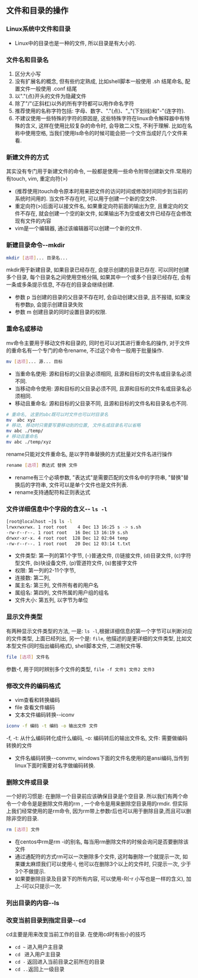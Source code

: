 ## 文件和目录的操作

### Linux系统中文件和目录
- Linux中的目录也是一种的文件, 所以目录是有大小的. 

### 文件名和目录名
1. 区分大小写
2. 没有扩展名的概念, 但有些约定熟成, 比如shell脚本一般使用 .sh 结尾命名, 配置文件一般使用 .conf 结尾
3. 以"."(点)开头的文件为隐藏文件
4. 除了"/"(正斜杠)以外的所有字符都可以用作命名字符
5. 推荐使用的名称字符包括: 字母、数字、"."(点)、"_"(下划线)和"-"(连字符).  
6. 不建议使用一些特殊的字符的原因是, 这些特殊字符在linux命令解释器中有特殊的含义, 这样在使用比较复杂的命令时, 会导致二义性, 不利于理解. 比如在名称中使用空格, 当我们使用ls命令的时候可能会把一个文件当成好几个文件来看.


### 新建文件的方式
其实没有专门用于新建文件的命令, 一般都是使用一些命令附带创建新文件.常用的有touch, vim, 重定向符(>)
- (推荐使用)touch命令原本时用来把文件的访问时间或修改时间同步到当前的系统时间用的. 当文件不存在时, 可以用于创建一个新的空文件.
- 重定向符(>)后面可以接文件名, 如果重定向符前面的输出为空, 且重定向的文件不存在, 就会创建一个空的新文件, 如果输出不为空或者文件已经存在会修改现有文件的内容
- vim是一个编辑器, 通过该编辑器可以创建一个新的文件.


### 新建目录命令--mkdir
```bash
mkdir [选项]... 目录名...
```
mkdir用于新建目录, 如果目录已经存在, 会提示创建的目录已存在. 可以同时创建多个目录, 每个目录名之间使用空格分隔, 如果其中一个或多个目录已经存在, 会有一条或多条提示信息, 不存在的目录会继续创建.
- 参数 p 当创建的目录的父目录不存在时, 会自动创建父目录, 且不报错, 如果没有参数p, 会提示创建目录失败
- 参数 m 创建目录的同时设置目录的权限.  

### 重命名或移动
mv命令主要用于移动文件和目录的, 同时也可以对其进行重命名的操作, 对于文件的重命名有一个专门的命令rename, 不过这个命令一般用于批量操作. 
```bash
mv [选项]... 源... 目标
```
- 当重命名使用: 源和目标的父目录必须相同, 且源和目标的文件名或目录名必须不同.
- 当移动命令使用: 源和目标的父目录必须不同, 且源和目标的文件名或目录名必须相同.
- 移动且重命名: 源和目标的父目录不同, 且源和目标的文件名和目录名也不同.
```bash
# 重命名, 这里的abc既可以时文件也可以时目录名
mv  abc xyz 
# 移动, 移动时只需要写要移动到的位置, 文件名或目录名可以省略
mv abc ./temp/
# 移动且重命名
mv abc ./temp/xyz
```
rename只能对文件重命名, 是以字符串替换的方式批量对文件名进行操作
```bash
rename [选项] 表达式 替换 文件
```
- rename有三个必填参数, "表达式"是需要匹配的文件名中的字符串, "替换"替换后的字符串, 文件可以是单个文件也是文件列表. 
- rename支持通配符和正则表达式

### 文件详细信息中个字段的含义-- `ls -l`
```bash
[root@localhost ~]$ ls -l
lrwxrwxrwx. 1 root root    4 Dec 13 16:25 s -> s.sh
-rw-r--r--. 1 root root   16 Dec 13 16:19 s.sh
drwxr-xr-x. 4 root root  128 Dec 12 02:04 temp
-rw-r--r--. 1 root root   20 Dec 12 03:14 t.txt
```
- 文件类型: 第一列的第1个字节, (-)普通文件, (l)链接文件, (d)目录文件, (c)字符型文件, (b)块设备文件, (p)管道符文件, (s)套接字文件
- 权限: 第一列的2-11个字节,
- 连接数: 第二列, 
- 属主名: 第三列, 文件所有者的用户名
- 属组名: 第四列, 文件所属的用户组的组名
- 文件大小: 第五列, 以字节为单位

### 显示文件类型
有两种显示文件类型的方法, 一是: `ls -l`,根据详细信息的第一个字节可以判断对应的文件类型, 上面已经列出, 另一个是: `file`, 他描述的是更详细的文件类型, 比如文本型文件(同时指出编码格式), shell脚本文件, 二进制文件等.
```bash
file [选项] 文件名
```
参数-f, 用于同时辨别多个文件的类型, `file -f 文件1 文件2 文件3`

### 修改文件的编码格式
- vim查看和转换编码
- file 查看文件编码
- 文本文件编码转换--iconv 
```bash
iconv -f 编码 -t 编码 -o 输出文件 文件
```
-f, -t: 从什么编码转化成什么编码, -o: 编码转后的输出文件名, 文件: 需要做编码转换的文件
- 文件名编码转换--convmv, windows下面的文件名使用的是ansi编码,当传到linux下面时需要对名字做编码转换.



### 删除文件或目录
一个好的习惯是: 在删除一个目录前应该确保目录是个空目录. 所以我们有两个命令一个命令是是删除文件用的rm , 一个命令是用来删除空目录用的rmdir. 但实际上我们经常使用的是rm命令, 因为rm带上参数r后也可以用于删除目录,而且可以删除非空的目录. 
```bash
rm [选项] 文件
```
- 在centos中rm是rm -i的别名, 每当用rm删除文件的时候会询问是否要删除该文件
- 通过通配符的方式rm可以一次删除多个文件, 这时每删除一个就提示一次, 如果嫌太麻烦我们可以使用-I, 他可以在删除3个以上的文件时, 只提示一次, 少于3个不做提示.
- 如果要删除目录及目录下的所有内容, 可以使用-R(-r 小写也是一样的含义), 加上-I可以只提示一次.

### 列出目录的内容--ls


### 改变当前目录到指定目录--cd
cd主要是用来改变当前工作的目录. 在使用cd时有些小的技巧
- `cd ~` 进入用户主目录
- `cd `  进入用户主目录
- `cd -` 返回进入当前目录之前所在的目录
- `cd ..`返回上一级目录
